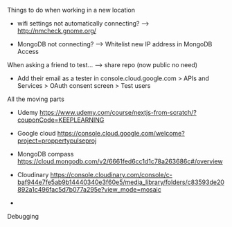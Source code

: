 Things to do when working in a new location

-   wifi settings not automatically connecting?
    --> http://nmcheck.gnome.org/

-   MongoDB not connecting?
    --> Whitelist new IP address in MongoDB Access

When asking a friend to test...
--> share repo (now public no need)

-   Add their email as a tester in console.cloud.google.com > APIs and Services > OAuth consent screen > Test users

All the moving parts

-   Udemy https://www.udemy.com/course/nextjs-from-scratch/?couponCode=KEEPLEARNING

-   Google cloud https://console.cloud.google.com/welcome?project=proppertypulseproj

-   MongoDB compass https://cloud.mongodb.com/v2/6661fed6cc1d1c78a263686c#/overview

-   Cloudinary https://console.cloudinary.com/console/c-baf944e7fe5ab9b14440340e3f60e5/media_library/folders/c83593de20892a1c496fac5d7b077a295e?view_mode=mosaic
-

Debugging
